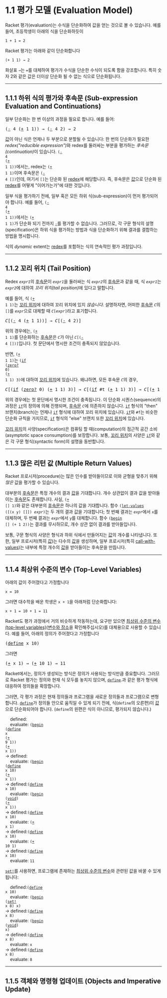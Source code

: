 # 1.1 평가 모델 (Evaluation Model)

Racket 평가(evaluation)는 수식을 단순화하여 값을 얻는 것으로 볼 수 있습니다. 예를 들어, 초등학생이 아래의 식을 단순화하듯이

```
1 + 1 = 2
```

Racket 평가는 아래와 같이 단순화합니다

```
(+ 1 1) → 2
```

화살표 `→`는 `=`를 대체하여 평가가 수식을 단순한 수식이 되도록 함을 강조합니다. 특히 숫자 2와 같은 값은 더이상 단순화 될 수 없는 식으로 단순화됩니다.

---

<h2><a id="sub-expression">1.1.1 하위 식의 평가와 후속문 (Sub-expression Evaluation and Continuations)</a></h2>

일부 단순화는 한 번 이상의 과정을 필요로 합니다. 예를 들어:

<pre>
(<a href="https://docs.racket-lang.org/reference/generic-numbers.html#%28def._%28%28quote._~23~25kernel%29._-%29%29">-</a> 4 (<a href="https://docs.racket-lang.org/reference/generic-numbers.html#%28def._%28%28quote._~23~25kernel%29._%2B%29%29">+</a> 1 1)) → (<a href="https://docs.racket-lang.org/reference/generic-numbers.html#%28def._%28%28quote._~23~25kernel%29._-%29%29">-</a> 4 2) → 2
</pre>

[값](https://docs.racket-lang.org/reference/eval-model.html#%28tech._value%29)이 아닌 식은 언제나 두 부분으로 분할될 수 있습니다: 한 번의 단순화가 필요한 <em>redex("reducible expression")</em>와 redex를 둘러싸는 부분을 평가하는 <em>후속문(continuation)</em>이 있습니다. <code>(<a href="https://docs.racket-lang.org/reference/generic-numbers.html#%28def._%28%28quote._~23~25kernel%29._-%29%29">-</a> 4 (<a href="https://docs.racket-lang.org/reference/generic-numbers.html#%28def._%28%28quote._~23~25kernel%29._%2B%29%29">+</a> 1 1))</code>에서는, redex는 <code>(<a href="https://docs.racket-lang.org/reference/generic-numbers.html#%28def._%28%28quote._~23~25kernel%29._%2B%29%29">+</a> 1 1)</code>이며 후속문은 <code>(<a href="https://docs.racket-lang.org/reference/generic-numbers.html#%28def._%28%28quote._~23~25kernel%29._-%29%29">-</a> 4 [])</code>인데, 여기서 `[]`는 단순화 된 [redex](https://docs.racket-lang.org/reference/eval-model.html#%28tech._redex%29)에 해당합니다. 즉, 후속문은 [값](https://docs.racket-lang.org/reference/eval-model.html#%28tech._value%29)으로 단순화 된 [redex](https://docs.racket-lang.org/reference/eval-model.html#%28tech._redex%29)를 어떻게 "이어가는가"에 대한 것입니다.

일부 식을 평가하기 전에, 일부 혹은 모든 하위 식(sub-expression)이 먼저 평가되어야 합니다. 예를 들어, <code>(<a href="https://docs.racket-lang.org/reference/generic-numbers.html#%28def._%28%28quote._~23~25kernel%29._-%29%29">-</a> 4 (<a href="https://docs.racket-lang.org/reference/generic-numbers.html#%28def._%28%28quote._~23~25kernel%29._%2B%29%29">+</a> 1 1))</code>에서는 <code>(<a href="https://docs.racket-lang.org/reference/generic-numbers.html#%28def._%28%28quote._~23~25kernel%29._%2B%29%29">+</a> 1 1)</code>가 단순화 되기 전까지 <code><a href="https://docs.racket-lang.org/reference/generic-numbers.html#%28def._%28%28quote._~23~25kernel%29._-%29%29">-</a></code>를 평가할 수 없습니다. 그러므로, 각 구문 형식의 설명(specification)은 하위 식을 평가하는 방법과 식을 단순화하기 위해 결과를 결합하는 방법을 명시합니다.

식의 *dynamic* extent는 [redex](https://docs.racket-lang.org/reference/eval-model.html#%28tech._redex%29)를 포함하는 식의 연속적인 평가 과정입니다.

---

<h2><a id="tail-position">1.1.2 꼬리 위치 (Tail Position)</a></h2>

Redex <code><em>expr1</em></code>의 [후속문](https://docs.racket-lang.org/reference/eval-model.html#%28tech._continuation%29)이 <code><em>expr1</em></code>을 둘러싸는 식 <code><em>expr2</em></code>의 [후속문](https://docs.racket-lang.org/reference/eval-model.html#%28tech._continuation%29)과 같을 때, 식 <code><em>expr1</em></code>는 <code><em>expr2</em></code>에 대하여 <em>꼬리 위치(tail position)</em>에 있다고 말합니다.

예를 들어, 식 <code>(<a href="https://docs.racket-lang.org/reference/generic-numbers.html#%28def._%28%28quote._~23~25kernel%29._%2B%29%29">+</a> 1 1)</code>는 <a href="#tail-position.html">꼬리 위치</a>에 대하여 꼬리 위치에 있지 <em>않습니다</em>. 설명하자면, 어떠한 [후속문](https://docs.racket-lang.org/reference/eval-model.html#%28tech._continuation%29) <code><em>C</em></code>의 <code>[]</code>를 <code><em>expr</em></code>으로 대체할 때 <code><em>C</em>[<em>expr</em>]</code>라고 표기합니다.

<pre>
<em>C</em>[(<a href="https://docs.racket-lang.org/reference/generic-numbers.html#%28def._%28%28quote._~23~25kernel%29._-%29%29">-</a> 4 (<a href="https://docs.racket-lang.org/reference/generic-numbers.html#%28def._%28%28quote._~23~25kernel%29._%2B%29%29">+</a> 1 1))] → <em>C</em>[(<a href="https://docs.racket-lang.org/reference/generic-numbers.html#%28def._%28%28quote._~23~25kernel%29._-%29%29">-</a> 4 2)]
</pre>

위의 경우에는, <code>(<a href="https://docs.racket-lang.org/reference/generic-numbers.html#%28def._%28%28quote._~23~25kernel%29._%2B%29%29">+</a> 1 1)</code>를 단순화하는 [후속문](https://docs.racket-lang.org/reference/eval-model.html#%28tech._continuation%29)은 <code><em>C</em></code>가 아닌 <code><em>C</em>[(<a href="https://docs.racket-lang.org/reference/generic-numbers.html#%28def._%28%28quote._~23~25kernel%29._-%29%29">-</a> 4 [])]</code>입니다. 첫 문단에서 명시한 조건이 충족되지 않았습니다.

반면, <code>(<a href="https://docs.racket-lang.org/reference/generic-numbers.html#%28def._%28%28quote._~23~25kernel%29._%2B%29%29">+</a> 1 1)</code>는 <code>(<a href="https://docs.racket-lang.org/reference/if.html#%28form._%28%28quote._~23~25kernel%29._if%29%29">if</a> (<a href="https://docs.racket-lang.org/reference/number-types.html#%28def._%28%28quote._~23~25kernel%29._zero~3f%29%29">zero?</a> 0) (<a href="https://docs.racket-lang.org/reference/generic-numbers.html#%28def._%28%28quote._~23~25kernel%29._%2B%29%29">+</a> 1 1) 3)</code>에 대하여 <a href="#tail-position.html">꼬리 위치</a>에 있습니다. 왜냐하면, 모든 후속문 <code><em>C</em></code>의 경우,

<pre>
<em>C</em>[(<a href="https://docs.racket-lang.org/reference/if.html#%28form._%28%28quote._~23~25kernel%29._if%29%29">if</a> (<a href="https://docs.racket-lang.org/reference/number-types.html#%28def._%28%28quote._~23~25kernel%29._zero~3f%29%29">zero?</a> 0) (<a href="https://docs.racket-lang.org/reference/generic-numbers.html#%28def._%28%28quote._~23~25kernel%29._%2B%29%29">+</a> 1 1) 3)] → <em>C</em>[(<a href="https://docs.racket-lang.org/reference/if.html#%28form._%28%28quote._~23~25kernel%29._if%29%29">if</a> #t (<a href="https://docs.racket-lang.org/reference/generic-numbers.html#%28def._%28%28quote._~23~25kernel%29._%2B%29%29">+</a> 1 1) 3)] → <em>C</em>[(<a href="https://docs.racket-lang.org/reference/generic-numbers.html#%28def._%28%28quote._~23~25kernel%29._%2B%29%29">+</a> 1 1)]
</pre>

위의 경우에는 첫 문단에서 명시한 조건이 충족됩니다. 이 단순화 시퀀스(sequence)의 과정은 <code><a href="https://docs.racket-lang.org/reference/if.html#%28form._%28%28quote._~23~25kernel%29._if%29%29">if</a></code>의 정의에 의해 진행되며, [후속문](https://docs.racket-lang.org/reference/eval-model.html#%28tech._continuation%29) <code><em>C</em></code>에 의존하지 않습니다. <code><a href="https://docs.racket-lang.org/reference/if.html#%28form._%28%28quote._~23~25kernel%29._if%29%29">if</a></code> 형식의 "then" 브랜치(branch)는 언제나 <code><a href="https://docs.racket-lang.org/reference/if.html#%28form._%28%28quote._~23~25kernel%29._if%29%29">if</a></code> 형식에 대하여 꼬리 위치에 있습니다. <code><a href="https://docs.racket-lang.org/reference/if.html#%28form._%28%28quote._~23~25kernel%29._if%29%29">if</a></code>와 `#f`는 비슷한 단순화 규칙을 가지므로, <code><a href="https://docs.racket-lang.org/reference/if.html#%28form._%28%28quote._~23~25kernel%29._if%29%29">if</a></code> 형식의 "else" 브랜치 또한 <a href="#tail-position.html">꼬리 위치</a>에 있습니다.

<a href="#tail-position.html">꼬리 위치</a>의 사양(specification)은 컴퓨팅 할 때(computation)의 점근적 공간 소비(asymptotic space consumption)를 보장합니다. 보통, <a href="#tail-position.html">꼬리 위치</a>의 사양은 <code><a href="https://docs.racket-lang.org/reference/if.html#%28form._%28%28quote._~23~25kernel%29._if%29%29">if</a></code>와 같은 각 구문 형식(syntactic form)의 설명을 동반합니다.

---

<h2><a id="multiple-return">1.1.3 많은 리턴 값 (Multiple Return Values)</a></h2>

Racket 프로시저(procedure)는 많은 인수를 받아들이므로 이와 균형을 맞추기 위해 *많은* 값을 평가할 수 있습니다.

대부분의 [후속문](https://docs.racket-lang.org/reference/eval-model.html#%28tech._continuation%29)은 특정 개수의 결과 <a href="#sub-expression">값</a>을 기대합니다. 개수 상관없이 결과 값을 받아들이는 [후속문](https://docs.racket-lang.org/reference/eval-model.html#%28tech._continuation%29)도 존재합니다. 사실, <code>(<a href="https://docs.racket-lang.org/reference/generic-numbers.html#%28def._%28%28quote._~23~25kernel%29._%2B%29%29">+</a> [] 1)</code>와 같은 대부분의 [후속문](https://docs.racket-lang.org/reference/eval-model.html#%28tech._continuation%29)은 하나의 값을 기대합니다. 함수 <code>(<a href="https://docs.racket-lang.org/reference/let.html#%28form._%28%28quote._~23~25kernel%29._let-values%29%29">let-values</a> ([(x y) []]) <em>expr</em>)</code>는 두 개의 결과 값을 기대합니다; 첫 번째 결과는 <code><em>expr</em></code>에서 `x`를 대체하며, 두 번째 결과는 <code><em>expr</em></code>에서 `y`를 대체합니다. 함수 <code>(<a href="https://docs.racket-lang.org/reference/begin.html#%28form._%28%28quote._~23~25kernel%29._begin%29%29">begin</a> [] (+ 1 2))</code>는 결과를 무시하므로, 개수 상관 없이 결과를 받아들입니다.

보통, 구문 형식의 사양은 형식과 하위 식에서 만들어지는 <a href="#sub-expression">값</a>의 개수를 나타냅니다. 또한, 일부 프로시저(특히 <a href="#sub-expression">값</a>)는 다수의 <a href="#sub-expression">값</a>을 생성하며, 일부 프로시저(특히 [call-with-values](https://docs.racket-lang.org/reference/values.html#%28def._%28%28quote._~23~25kernel%29._call-with-values%29%29))는 내부에 특정 개수의 <a href="#sub-expression">값</a>을 받아들이는 후속문을 만듭니다.

---

<h2><a id="top-level">1.1.4 최상위 수준의 변수 (Top-Level Variables)</a></h2>

아래의 값이 주어졌다고 가정합니다

```
x = 10
```

그러면 대수학을 배운 학생은 `x + 1`을 아래처럼 단순화합니다:

```
x + 1 = 10 + 1 = 11
```

Racket도 평가 과정에서 거의 비슷하게 작동하는데, 요구만 있으면 [최상위 수준의 변수(top-level variables)](https://docs.racket-lang.org/reference/eval-model.html#%28tech._top._level._variable%29)([변수와 장소](https://docs.racket-lang.org/reference/eval-model.html#%28part._vars-and-locs%29)을 확인해주십시오)를 대체용으로 사용할 수 있습니다. 예를 들어, 아래의 정의가 주어졌다고 가정합니다

<pre>
(<a href="https://docs.racket-lang.org/reference/define.html#%28form._%28%28lib._racket%2Fprivate%2Fbase..rkt%29._define%29%29">define</a> x 10)
</pre>

그러면

<pre>
(<a href="https://docs.racket-lang.org/reference/generic-numbers.html#%28def._%28%28quote._~23~25kernel%29._%2B%29%29">+</a> x 1) → (<a href="https://docs.racket-lang.org/reference/generic-numbers.html#%28def._%28%28quote._~23~25kernel%29._%2B%29%29">+</a> 10 1) → 11
</pre>

Racket에서는, 정의가 생성되는 방식은 정의가 사용되는 방식만큼 중요합니다. 그러므로 Racket 평가는 정의와 현재 식 모두를 놓치지 않으며, <code><a href="https://docs.racket-lang.org/reference/define.html#%28form._%28%28lib._racket%2Fprivate%2Fbase..rkt%29._define%29%29">define</a></code>.과 같은 평가 형식에 대응하여 정의들을 확장합니다.

그러면, 각 평가 과정은 현재 정의들과 프로그램을 새로운 정의들과 프로그램으로 변형합니다. <code><a href="https://docs.racket-lang.org/reference/define.html#%28form._%28%28lib._racket%2Fprivate%2Fbase..rkt%29._define%29%29">define</a></code>가 정의들 안으로 움직일 수 있게 되기 전에, 식(<code>define</code>의 오른편)이 <a href="#sub-expression">값</a>으로 단순화되어야 합니다. (<code>define</code>의 왼편은 식이 아니므로, 평가되지 않습니다.)

&nbsp;&nbsp;&nbsp;&nbsp;defined:<br>
&nbsp;&nbsp;&nbsp;&nbsp;evaluate: <code>(<a href="https://docs.racket-lang.org/reference/begin.html#%28form._%28%28quote._~23~25kernel%29._begin%29%29">begin</a> (<a href="https://docs.racket-lang.org/reference/define.html#%28form._%28%28lib._racket%2Fprivate%2Fbase..rkt%29._define%29%29">define</a> x (<a href="https://docs.racket-lang.org/reference/generic-numbers.html#%28def._%28%28quote._~23~25kernel%29._%2B%29%29">+</a> 9 1)) (<a href="https://docs.racket-lang.org/reference/generic-numbers.html#%28def._%28%28quote._~23~25kernel%29._%2B%29%29">+</a> x 1))</code><br>
→ defined:<br>
&nbsp;&nbsp;&nbsp;&nbsp;evaluate: <code>(<a href="https://docs.racket-lang.org/reference/begin.html#%28form._%28%28quote._~23~25kernel%29._begin%29%29">begin</a> (<a href="https://docs.racket-lang.org/reference/define.html#%28form._%28%28lib._racket%2Fprivate%2Fbase..rkt%29._define%29%29">define</a> x 10) (<a href="https://docs.racket-lang.org/reference/generic-numbers.html#%28def._%28%28quote._~23~25kernel%29._%2B%29%29">+</a> x 1))</code><br>
→ defined:<code>(<a href="https://docs.racket-lang.org/reference/define.html#%28form._%28%28lib._racket%2Fprivate%2Fbase..rkt%29._define%29%29">define</a> x 10)</code><br>
&nbsp;&nbsp;&nbsp;&nbsp;evaluate: <code>(<a href="https://docs.racket-lang.org/reference/begin.html#%28form._%28%28quote._~23~25kernel%29._begin%29%29">begin</a> (<a href="https://docs.racket-lang.org/reference/void.html#%28def._%28%28quote._~23~25kernel%29._void%29%29">void</a>) (<a href="https://docs.racket-lang.org/reference/generic-numbers.html#%28def._%28%28quote._~23~25kernel%29._%2B%29%29">+</a> x 1))</code><br>
→ defined:<code>(<a href="https://docs.racket-lang.org/reference/define.html#%28form._%28%28lib._racket%2Fprivate%2Fbase..rkt%29._define%29%29">define</a> x 10)</code><br>
&nbsp;&nbsp;&nbsp;&nbsp;evaluate: <code>(<a href="https://docs.racket-lang.org/reference/generic-numbers.html#%28def._%28%28quote._~23~25kernel%29._%2B%29%29">+</a> x 1)</code><br>
→ defined:<code>(<a href="https://docs.racket-lang.org/reference/define.html#%28form._%28%28lib._racket%2Fprivate%2Fbase..rkt%29._define%29%29">define</a> x 10)</code><br>
&nbsp;&nbsp;&nbsp;&nbsp;evaluate: <code>(<a href="https://docs.racket-lang.org/reference/generic-numbers.html#%28def._%28%28quote._~23~25kernel%29._%2B%29%29">+</a> 10 1)</code><br>
→ defined:<code>(<a href="https://docs.racket-lang.org/reference/define.html#%28form._%28%28lib._racket%2Fprivate%2Fbase..rkt%29._define%29%29">define</a> x 10)</code><br>
&nbsp;&nbsp;&nbsp;&nbsp;evaluate: <code>11</code>

<code><a href="https://docs.racket-lang.org/reference/set_.html#%28form._%28%28quote._~23~25kernel%29._set%21%29%29">set!</a></code>를 사용하면, 프로그램에 존재하는 [최상위 수준의 변수](https://docs.racket-lang.org/reference/eval-model.html#%28tech._top._level._variable%29)와 관련된 값을 바꿀 수 있게 됩니다:

&nbsp;&nbsp;&nbsp;&nbsp;defined:<code>(<a href="https://docs.racket-lang.org/reference/define.html#%28form._%28%28lib._racket%2Fprivate%2Fbase..rkt%29._define%29%29">define</a> x 10)</code><br>
&nbsp;&nbsp;&nbsp;&nbsp;evaluate: <code>(<a href="https://docs.racket-lang.org/reference/begin.html#%28form._%28%28quote._~23~25kernel%29._begin%29%29">begin</a> (<a href="https://docs.racket-lang.org/reference/set_.html#%28form._%28%28quote._~23~25kernel%29._set%21%29%29">set!</a> x 8) x)</code><br>
→ defined:<code>(<a href="https://docs.racket-lang.org/reference/define.html#%28form._%28%28lib._racket%2Fprivate%2Fbase..rkt%29._define%29%29">define</a> x 8)</code><br>
&nbsp;&nbsp;&nbsp;&nbsp;evaluate: <code>(<a href="https://docs.racket-lang.org/reference/begin.html#%28form._%28%28quote._~23~25kernel%29._begin%29%29">begin</a> (<a href="https://docs.racket-lang.org/reference/void.html#%28def._%28%28quote._~23~25kernel%29._void%29%29">void</a>) x)</code><br>
→ defined:<code>(<a href="https://docs.racket-lang.org/reference/define.html#%28form._%28%28lib._racket%2Fprivate%2Fbase..rkt%29._define%29%29">define</a> x 8)</code><br>
&nbsp;&nbsp;&nbsp;&nbsp;evaluate: <code>x</code><br>
→ defined:<code>(<a href="https://docs.racket-lang.org/reference/define.html#%28form._%28%28lib._racket%2Fprivate%2Fbase..rkt%29._define%29%29">define</a> x 8)</code><br>
&nbsp;&nbsp;&nbsp;&nbsp;evaluate: <code>8</code>

---

<h2><a id="object-imperative">1.1.5 객체와 명령형 업데이트 (Objects and Imperative Update)</a></h2>
